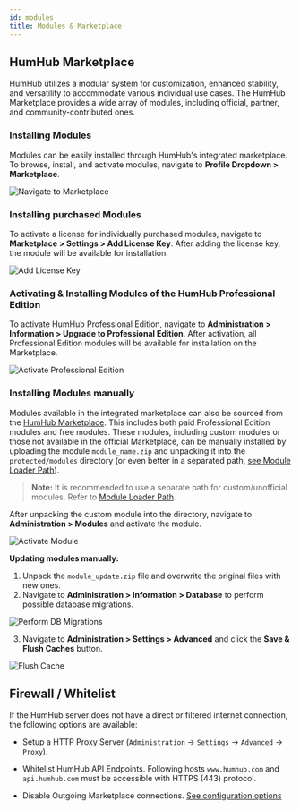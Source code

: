 ```yaml
---
id: modules
title: Modules & Marketplace
---
```



## HumHub Marketplace
HumHub utilizes a modular system for customization, enhanced stability, and versatility to accommodate various individual use cases. The HumHub Marketplace provides a wide array of modules, including official, partner, and community-contributed ones.

### Installing Modules
Modules can be easily installed through HumHub's integrated marketplace. To browse, install, and activate modules, navigate to **Profile Dropdown > Marketplace**.

![Navigate to Marketplace](images/hh-docs-navigate-to-marketplace.png)

### Installing purchased Modules
To activate a license for individually purchased modules, navigate to **Marketplace > Settings > Add License Key**. After adding the license key, the module will be available for installation.

![Add License Key](images/hh-docs-add-license-key.png)

### Activating & Installing Modules of the HumHub Professional Edition
To activate HumHub Professional Edition, navigate to **Administration > Information > Upgrade to Professional Edition**. After activation, all Professional Edition modules will be available for installation on the Marketplace.

![Activate Professional Edition](images/hh-docs-activate-pe.png)

### Installing Modules manually
Modules available in the integrated marketplace can also be sourced from the [HumHub Marketplace](https://marketplace.humhub.com/). This includes both paid Professional Edition modules and free modules. These modules, including custom modules or those not available in the official Marketplace, can be manually installed by uploading the module `module_name.zip` and unpacking it into the `protected/modules` directory (or even better in a separated path, [see Module Loader Path](https://docs.humhub.org/docs/develop/environment#module-loader-path)).

> **Note:** It is recommended to use a separate path for custom/unofficial modules. Refer to [Module Loader Path](https://docs.humhub.org/docs/develop/environment/#module-loader-path).

After unpacking the custom module into the directory, navigate to **Administration > Modules** and activate the module.

![Activate Module](images/hh-docs-activate-module.png)

**Updating modules manually:**
1. Unpack the `module_update.zip` file and overwrite the original files with new ones.
2. Navigate to **Administration > Information > Database** to perform possible database migrations.

![Perform DB Migrations](images/hh-docs-perform-migrations.png)

3. Navigate to **Administration > Settings > Advanced** and click the **Save & Flush Caches** button.

![Flush Cache](images/hh-docs-flush-cache.png)

## Firewall / Whitelist

If the HumHub server does not have a direct or filtered internet connection, the following options are available:

- Setup a HTTP Proxy Server (`Administration` -> `Settings` -> `Advanced` -> `Proxy`).

- Whitelist HumHub API Endpoints. Following hosts `www.humhub.com` and `api.humhub.com` must be accessible with HTTPS (443) protocol.

- Disable Outgoing Marketplace connections. [See configuration options](config-options.md#marketplace)
